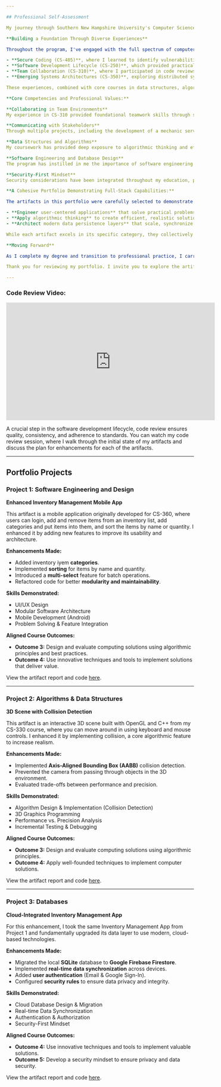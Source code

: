 ```yaml
---

## Professional Self-Assessment

My journey through Southern New Hampshire University's Computer Science program has been a transformative experience in developing both the technical expertise and professional mindset required to excel as a software developer. This ePortfolio represents the culmination of that journey—a curated collection of projects that demonstrate my ability to design, develop, and enhance software solutions across multiple domains. Through rigorous coursework and practical application, I've cultivated a skill set that balances theoretical knowledge with real-world implementation, preparing me to deliver immediate value in professional software development roles.

**Building a Foundation Through Diverse Experiences**

Throughout the program, I've engaged with the full spectrum of computer science fundamentals, from low-level systems programming to high-level application development. Beyond the artifacts presented here, my coursework included:

- **Secure Coding (CS-405)**, where I learned to identify vulnerabilities and implement security policies that protect against common exploits
- **Software Development Lifecycle (CS-250)**, which provided practical experience with agile methodologies, version control, and the complete software development process
- **Team Collaboration (CS-310)**, where I participated in code reviews, change management, and collaborative problem-solving in team environments
- **Emerging Systems Architectures (CS-350)**, exploring distributed systems and concurrent programming challenges

These experiences, combined with core courses in data structures, algorithms, and software engineering, have equipped me with a comprehensive understanding of what it takes to build robust, maintainable, and secure software systems.

**Core Competencies and Professional Values:**

**Collaborating in Team Environments**
My experience in CS-310 provided foundational teamwork skills through structured collaboration on software projects. I participated in code reviews, maintained changelogs, and learned to navigate the challenges of distributed team development. These experiences taught me that successful collaboration requires not only technical synchronization but also clear communication, mutual accountability, and respect for diverse perspectives and expertise.

**Communicating with Stakeholders**
Through multiple projects, including the development of a mechanic service order website, I've practiced translating technical concepts for non-technical audiences. I've learned to gather requirements effectively, present technical trade-offs in accessible terms, and create documentation that serves both development teams and end-users. This skill is particularly crucial when making design decisions that balance technical constraints with user needs and business objectives.

**Data Structures and Algorithms**
My coursework has provided deep exposure to algorithmic thinking and efficient data organization. From implementing complex data structures in CS-260 to applying optimization techniques in computational graphics, I've developed a systematic approach to problem-solving that considers time and space complexity, scalability, and maintainability. This foundation enables me to select appropriate solutions for specific problems while understanding the trade-offs involved.

**Software Engineering and Database Design**
The program has instilled in me the importance of software engineering principles—modular design, separation of concerns, and systematic testing. I've applied these principles across multiple languages and platforms, from mobile development with Android and SQLite to full-stack web applications. My database experience spans from relational design with SQL to modern NoSQL solutions, always with attention to data integrity, performance, and security.

**Security-First Mindset**
Security considerations have been integrated throughout my education, particularly in secure coding courses where I learned to anticipate vulnerabilities and implement protective measures. I approach every project with an understanding that security is not a feature to be added but a fundamental consideration that must inform design decisions from the outset, whether implementing authentication systems, validating input, or protecting data at rest and in transit.

**A Cohesive Portfolio Demonstrating Full-Stack Capabilities:**

The artifacts in this portfolio were carefully selected to demonstrate my range across different computer science domains while showing how these skills integrate in practice. Together, they tell a story of a developer who can:

- **Engineer user-centered applications** that solve practical problems through thoughtful design and implementation
- **Apply algorithmic thinking** to create efficient, realistic solutions in computationally demanding environments
- **Architect modern data persistence layers** that scale, synchronize across devices, and maintain security

While each artifact excels in its specific category, they collectively represent a comprehensive skill set ready for professional software development challenges. The enhancements I've made—from adding collision detection in 3D graphics to migrating databases to the cloud—demonstrate my ability to not just complete assignments but to critically evaluate, improve, and extend software systems using industry-relevant technologies and methodologies.

**Moving Forward**

As I complete my degree and transition to professional practice, I carry with me both the technical skills demonstrated in this portfolio and the professional values cultivated throughout my education: collaboration through clear communication, engineering through principled design, and innovation through security-conscious implementation. I am confident in my ability to contribute meaningfully to software development teams and am excited to apply these skills to create valuable, reliable, and secure software solutions.

Thank you for reviewing my portfolio. I invite you to explore the artifacts that follow to see these competencies in action.

---
```


### Code Review Video:

<iframe width="560" height="315" src="https://www.youtube.com/embed/EDz7XxoZi6Y?si=rxcjrrCz5GXlJdUd" title="YouTube video player" frameborder="0" allow="accelerometer; autoplay; clipboard-write; encrypted-media; gyroscope; picture-in-picture; web-share" referrerpolicy="strict-origin-when-cross-origin" allowfullscreen></iframe>

A crucial step in the software development lifecycle, code review ensures quality, consistency, and adherence to standards. You can watch my code review session, where I walk through the initial state of my artifacts and discuss the plan for enhancements for each of the artifacts.

---

## Portfolio Projects

### Project 1: Software Engineering and Design
**Enhanced Inventory Management Mobile App**

This artifact is a mobile application originally developed for CS-360, where users can login, add and remove items from an inventory list, add categories and put items into them, and sort the items by name or quantity. I enhanced it by adding new features to improve its usability and architecture.

**Enhancements Made:**
- Added inventory iyem **categories**.
- Implemented **sorting** for items by name and quantity.
- Introduced a **multi-select** feature for batch operations.
- Refactored code for better **modularity and maintainability**.

**Skills Demonstrated:**
- UI/UX Design
- Modular Software Architecture
- Mobile Development (Android)
- Problem Solving & Feature Integration

**Aligned Course Outcomes:**
- **Outcome 3:** Design and evaluate computing solutions using algorithmic principles and best practices.
- **Outcome 4:** Use innovative techniques and tools to implement solutions that deliver value.

View the artifact report and code [here](https://github.com/MusabXD/musabxd.github.io/tree/Software-Engineering-and-Design).

---

### Project 2: Algorithms & Data Structures
**3D Scene with Collision Detection**

This artifact is an interactive 3D scene built with OpenGL and C++ from my CS-330 course, where you can move around in using keyboard and mouse controls. I enhanced it by implementing collision, a core algorithmic feature to increase realism.

**Enhancements Made:**
- Implemented **Axis-Aligned Bounding Box (AABB)** collision detection.
- Prevented the camera from passing through objects in the 3D environment.
- Evaluated trade-offs between performance and precision.

**Skills Demonstrated:**
- Algorithm Design & Implementation (Collision Detection)
- 3D Graphics Programming
- Performance vs. Precision Analysis
- Incremental Testing & Debugging

**Aligned Course Outcomes:**
- **Outcome 3:** Design and evaluate computing solutions using algorithmic principles.
- **Outcome 4:** Apply well-founded techniques to implement computer solutions.

View the artifact report and code [here](https://github.com/MusabXD/musabxd.github.io/tree/Algorithms-and-Data-Structures).

---

### Project 3: Databases
**Cloud-Integrated Inventory Management App**

For this enhancement, I took the same Inventory Management App from Project 1 and fundamentally upgraded its data layer to use modern, cloud-based technologies.

**Enhancements Made:**
- Migrated the local **SQLite** database to **Google Firebase Firestore**.
- Implemented **real-time data synchronization** across devices.
- Added **user authentication** (Email & Google Sign-In).
- Configured **security rules** to ensure data privacy and integrity.

**Skills Demonstrated:**
- Cloud Database Design & Migration
- Real-time Data Synchronization
- Authentication & Authorization
- Security-First Mindset

**Aligned Course Outcomes:**
- **Outcome 4:** Use innovative techniques and tools to implement valuable solutions.
- **Outcome 5:** Develop a security mindset to ensure privacy and data security.

View the artifact report and code [here](https://github.com/MusabXD/musabxd.github.io/tree/Databases).
